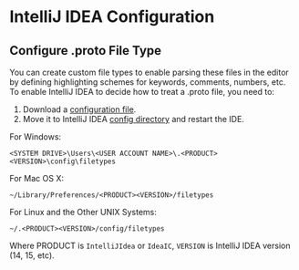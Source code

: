  # IntelliJ IDEA Configuration


## Configure .proto File Type

You can create custom file types to enable parsing these files in the editor by defining highlighting schemes for keywords, comments, numbers, etc.
To enable IntelliJ IDEA to decide how to treat a .proto file, you need to:

1. Download a <a href="https://github.com/SpineEventEngine/core-java/blob/master/.idea/filetypes/Google%20Protobuf.xml">configuration file</a>.
2. Move it to IntelliJ IDEA <a href="https://www.jetbrains.com/idea/help/directories-used-by-intellij-idea-to-store-settings-caches-plugins-and-logs.html">config directory</a> and restart the IDE.

For Windows:

``````
<SYSTEM DRIVE>\Users\<USER ACCOUNT NAME>\.<PRODUCT><VERSION>\config\filetypes
``````

For Mac OS X:
``````
~/Library/Preferences/<PRODUCT><VERSION>/filetypes
``````

For Linux and the Other UNIX Systems:
``````
~/.<PRODUCT><VERSION>/config/filetypes
``````
Where PRODUCT is ``````IntelliJIdea`````` or ``````IdeaIC``````, ``````VERSION`````` is IntelliJ IDEA version (14, 15, etc).

